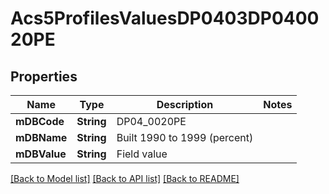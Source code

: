 # Acs5ProfilesValuesDP0403DP040020PE

## Properties
Name | Type | Description | Notes
------------ | ------------- | ------------- | -------------
**mDBCode** | **String** | DP04_0020PE | 
**mDBName** | **String** | Built 1990 to 1999 (percent) | 
**mDBValue** | **String** | Field value | 

[[Back to Model list]](../README.md#documentation-for-models) [[Back to API list]](../README.md#documentation-for-api-endpoints) [[Back to README]](../README.md)


